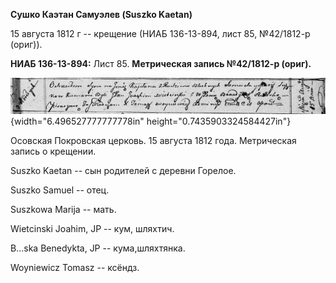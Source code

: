 **Сушко Каэтан Самуэлев (Suszko Kaetan)**

15 августа 1812 г -- крещение (НИАБ 136-13-894, лист 85, №42/1812-р
(ориг)).

**НИАБ 136-13-894:** Лист 85. **Метрическая запись №42/1812-р (ориг).**

![](./media/d62308cef8bb820c3f5b159b99a475b8360de01e.png){width="6.496527777777778in"
height="0.7435903324584427in"}

Осовская Покровская церковь. 15 августа 1812 года. Метрическая запись о
крещении.

Suszko Kaetan -- сын родителей с деревни Горелое.

Suszko Samuel -- отец.

Suszkowa Marija -- мать.

Wietcinski Joahim, JP -- кум, шляхтич.

B\...ska Benedykta, JP -- кума,шляхтянка.

Woyniewicz Tomasz -- ксёндз.
